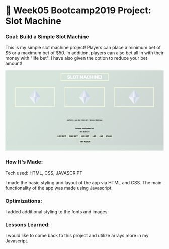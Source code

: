 # 🎰 Week05 Bootcamp2019 Project: Slot Machine

### Goal: Build a Simple Slot Machine

This is my simple slot machine project! Players can place a minimum bet of $5 or a maximum bet of $50. In addition, players can also bet all in with their money with "life bet". I have also given the option to reduce your bet amount! 

<img src="slotmachine.png"></img>


### How It's Made:

Tech used: HTML, CSS, JAVASCRIPT

I made the basic styling and layout of the app via HTML and CSS. The main functionality of the app was made using Javascript.


### Optimizations:

I added additional styling to the fonts and images.


### Lessons Learned:

I would like to come back to this project and utilize arrays more in my Javascript.